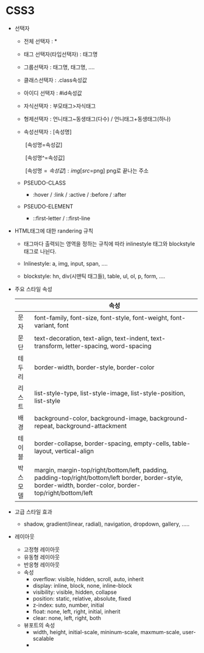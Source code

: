 # CSS3

- 선택자

  - 전체 선택자 : *

  - 태그 선택자(타입선택자) : 태그명

  - 그룹선택자 : 태그명, 태그명, ....

  - 클래스선택자 : .class속성값

  - 아이디 선택자 : #id속성값

  - 자식선택자 : 부모태그>자식태그

  - 형제선택자 : 언니태그~동생태그(다수) / 언니태그+동생태그(하나)

  - 속성선택자  : [속성명]

    ​						[속성명=속성값]

    ​						[속성명^=속성값]

    ​						[속성명$=속성값] : img[src$=png] png로 끝나는 주소

  - PSEUDO-CLASS 

    - :hover / :link / :active / :before / :after

  - PSEUDO-ELEMENT

    -  ::first-letter / ::first-line
  
- HTML태그에 대한 randering 규칙

  - 태그마다 출력되는 영역을 정하는 규칙에 따라 inlinestyle 태그와 blockstyle태그로 나뉜다.
  - lnlinestyle: a, img, input, span,  ....
  
  - blockstyle: hn, div(시맨틱 태그들), table, ul, ol, p, form, ....
  
- 주요 스타일 속성

  |           | 속성                                                         |
  | --------- | ------------------------------------------------------------ |
  | 문자      | font-family, font-size, font-style, font-weight, font-variant, font |
  | 문단      | text-decoration, text-align, text-indent, text-transform, letter-spacing, word-spacing |
  | 테두리    | border-width, border-style, border-color                     |
  | 리스트    | list-style-type, list-style-image, list-style-position, list-style |
  | 배경      | background-color, background-image, background-repeat,  background-attackment |
  | 테이블    | border-collapse, border-spacing,  empty-cells, table-layout, vertical-align |
  | 박스 모델 | margin, margin-top/right/bottom/left, padding, padding-top/right/bottom/left        border, border-style, border-width, border-color, border-top/right/bottom/left |

- 고급 스타일 효과

  - shadow, gradient(linear, radial), navigation, dropdown, gallery, .....

- 레이아웃

  - 고정형 레이아웃
  - 유동형 레이아웃
  - 반응형 레이아웃
  - 속성
    - overflow: visible, hidden, scroll, auto, inherit
    - display: inline, block, none, inline-block
    - visibility: visible, hidden, collapse
    - position: static, relative, absolute, fixed
    - z-index: suto, number, initial
    - float: none, left, right, initial, inherit
    - clear: none, left, right, both
  - 뷰포트의 속성
    - width, height, initial-scale, mininum-scale, maxmum-scale, user-scalable
    - 